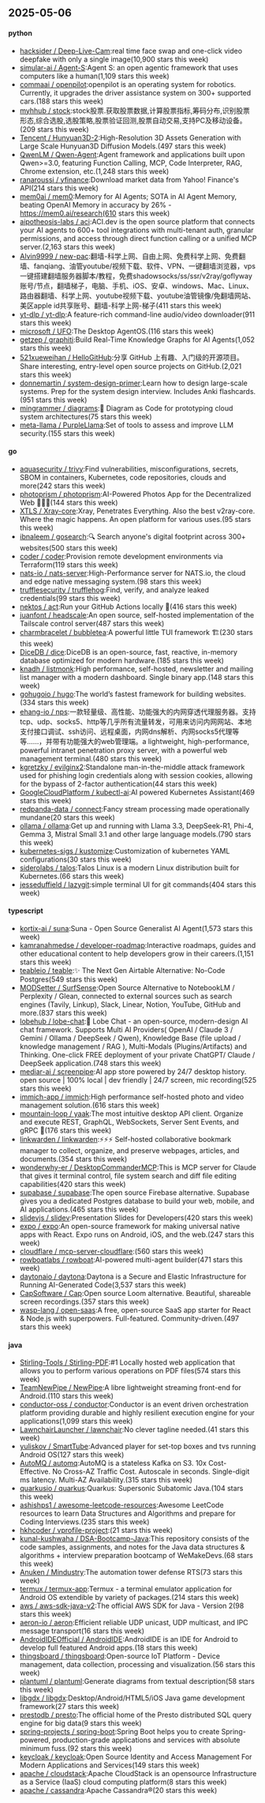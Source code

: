 ## 2025-05-06

#### python
* [hacksider / Deep-Live-Cam](https://github.com/hacksider/Deep-Live-Cam):real time face swap and one-click video deepfake with only a single image(10,900 stars this week)
* [simular-ai / Agent-S](https://github.com/simular-ai/Agent-S):Agent S: an open agentic framework that uses computers like a human(1,109 stars this week)
* [commaai / openpilot](https://github.com/commaai/openpilot):openpilot is an operating system for robotics. Currently, it upgrades the driver assistance system on 300+ supported cars.(188 stars this week)
* [myhhub / stock](https://github.com/myhhub/stock):stock股票.获取股票数据,计算股票指标,筹码分布,识别股票形态,综合选股,选股策略,股票验证回测,股票自动交易,支持PC及移动设备。(209 stars this week)
* [Tencent / Hunyuan3D-2](https://github.com/Tencent/Hunyuan3D-2):High-Resolution 3D Assets Generation with Large Scale Hunyuan3D Diffusion Models.(497 stars this week)
* [QwenLM / Qwen-Agent](https://github.com/QwenLM/Qwen-Agent):Agent framework and applications built upon Qwen>=3.0, featuring Function Calling, MCP, Code Interpreter, RAG, Chrome extension, etc.(1,248 stars this week)
* [ranaroussi / yfinance](https://github.com/ranaroussi/yfinance):Download market data from Yahoo! Finance's API(214 stars this week)
* [mem0ai / mem0](https://github.com/mem0ai/mem0):Memory for AI Agents; SOTA in AI Agent Memory, beating OpenAI Memory in accuracy by 26% - https://mem0.ai/research(610 stars this week)
* [aipotheosis-labs / aci](https://github.com/aipotheosis-labs/aci):ACI.dev is the open source platform that connects your AI agents to 600+ tool integrations with multi-tenant auth, granular permissions, and access through direct function calling or a unified MCP server.(2,163 stars this week)
* [Alvin9999 / new-pac](https://github.com/Alvin9999/new-pac):翻墙-科学上网、自由上网、免费科学上网、免费翻墙、fanqiang、油管youtube/视频下载、软件、VPN、一键翻墙浏览器，vps一键搭建翻墙服务器脚本/教程，免费shadowsocks/ss/ssr/v2ray/goflyway账号/节点，翻墙梯子，电脑、手机、iOS、安卓、windows、Mac、Linux、路由器翻墙、科学上网、youtube视频下载、youtube油管镜像/免翻墙网站、美区apple id共享账号、翻墙-科学上网-梯子(411 stars this week)
* [yt-dlp / yt-dlp](https://github.com/yt-dlp/yt-dlp):A feature-rich command-line audio/video downloader(911 stars this week)
* [microsoft / UFO](https://github.com/microsoft/UFO):The Desktop AgentOS.(116 stars this week)
* [getzep / graphiti](https://github.com/getzep/graphiti):Build Real-Time Knowledge Graphs for AI Agents(1,052 stars this week)
* [521xueweihan / HelloGitHub](https://github.com/521xueweihan/HelloGitHub):分享 GitHub 上有趣、入门级的开源项目。Share interesting, entry-level open source projects on GitHub.(2,021 stars this week)
* [donnemartin / system-design-primer](https://github.com/donnemartin/system-design-primer):Learn how to design large-scale systems. Prep for the system design interview. Includes Anki flashcards.(951 stars this week)
* [mingrammer / diagrams](https://github.com/mingrammer/diagrams):🎨 Diagram as Code for prototyping cloud system architectures(75 stars this week)
* [meta-llama / PurpleLlama](https://github.com/meta-llama/PurpleLlama):Set of tools to assess and improve LLM security.(155 stars this week)

#### go
* [aquasecurity / trivy](https://github.com/aquasecurity/trivy):Find vulnerabilities, misconfigurations, secrets, SBOM in containers, Kubernetes, code repositories, clouds and more(242 stars this week)
* [photoprism / photoprism](https://github.com/photoprism/photoprism):AI-Powered Photos App for the Decentralized Web 🌈💎✨(144 stars this week)
* [XTLS / Xray-core](https://github.com/XTLS/Xray-core):Xray, Penetrates Everything. Also the best v2ray-core. Where the magic happens. An open platform for various uses.(95 stars this week)
* [ibnaleem / gosearch](https://github.com/ibnaleem/gosearch):🔍 Search anyone's digital footprint across 300+ websites(500 stars this week)
* [coder / coder](https://github.com/coder/coder):Provision remote development environments via Terraform(119 stars this week)
* [nats-io / nats-server](https://github.com/nats-io/nats-server):High-Performance server for NATS.io, the cloud and edge native messaging system.(98 stars this week)
* [trufflesecurity / trufflehog](https://github.com/trufflesecurity/trufflehog):Find, verify, and analyze leaked credentials(99 stars this week)
* [nektos / act](https://github.com/nektos/act):Run your GitHub Actions locally 🚀(416 stars this week)
* [juanfont / headscale](https://github.com/juanfont/headscale):An open source, self-hosted implementation of the Tailscale control server(487 stars this week)
* [charmbracelet / bubbletea](https://github.com/charmbracelet/bubbletea):A powerful little TUI framework 🏗(230 stars this week)
* [DiceDB / dice](https://github.com/DiceDB/dice):DiceDB is an open-source, fast, reactive, in-memory database optimized for modern hardware.(185 stars this week)
* [knadh / listmonk](https://github.com/knadh/listmonk):High performance, self-hosted, newsletter and mailing list manager with a modern dashboard. Single binary app.(148 stars this week)
* [gohugoio / hugo](https://github.com/gohugoio/hugo):The world’s fastest framework for building websites.(334 stars this week)
* [ehang-io / nps](https://github.com/ehang-io/nps):一款轻量级、高性能、功能强大的内网穿透代理服务器。支持tcp、udp、socks5、http等几乎所有流量转发，可用来访问内网网站、本地支付接口调试、ssh访问、远程桌面，内网dns解析、内网socks5代理等等……，并带有功能强大的web管理端。a lightweight, high-performance, powerful intranet penetration proxy server, with a powerful web management terminal.(480 stars this week)
* [kgretzky / evilginx2](https://github.com/kgretzky/evilginx2):Standalone man-in-the-middle attack framework used for phishing login credentials along with session cookies, allowing for the bypass of 2-factor authentication(44 stars this week)
* [GoogleCloudPlatform / kubectl-ai](https://github.com/GoogleCloudPlatform/kubectl-ai):AI powered Kubernetes Assistant(469 stars this week)
* [redpanda-data / connect](https://github.com/redpanda-data/connect):Fancy stream processing made operationally mundane(20 stars this week)
* [ollama / ollama](https://github.com/ollama/ollama):Get up and running with Llama 3.3, DeepSeek-R1, Phi-4, Gemma 3, Mistral Small 3.1 and other large language models.(790 stars this week)
* [kubernetes-sigs / kustomize](https://github.com/kubernetes-sigs/kustomize):Customization of kubernetes YAML configurations(30 stars this week)
* [siderolabs / talos](https://github.com/siderolabs/talos):Talos Linux is a modern Linux distribution built for Kubernetes.(66 stars this week)
* [jesseduffield / lazygit](https://github.com/jesseduffield/lazygit):simple terminal UI for git commands(404 stars this week)

#### typescript
* [kortix-ai / suna](https://github.com/kortix-ai/suna):Suna - Open Source Generalist AI Agent(1,573 stars this week)
* [kamranahmedse / developer-roadmap](https://github.com/kamranahmedse/developer-roadmap):Interactive roadmaps, guides and other educational content to help developers grow in their careers.(1,151 stars this week)
* [teableio / teable](https://github.com/teableio/teable):✨ The Next Gen Airtable Alternative: No-Code Postgres(549 stars this week)
* [MODSetter / SurfSense](https://github.com/MODSetter/SurfSense):Open Source Alternative to NotebookLM / Perplexity / Glean, connected to external sources such as search engines (Tavily, Linkup), Slack, Linear, Notion, YouTube, GitHub and more.(837 stars this week)
* [lobehub / lobe-chat](https://github.com/lobehub/lobe-chat):🤯 Lobe Chat - an open-source, modern-design AI chat framework. Supports Multi AI Providers( OpenAI / Claude 3 / Gemini / Ollama / DeepSeek / Qwen), Knowledge Base (file upload / knowledge management / RAG ), Multi-Modals (Plugins/Artifacts) and Thinking. One-click FREE deployment of your private ChatGPT/ Claude / DeepSeek application.(748 stars this week)
* [mediar-ai / screenpipe](https://github.com/mediar-ai/screenpipe):AI app store powered by 24/7 desktop history. open source | 100% local | dev friendly | 24/7 screen, mic recording(525 stars this week)
* [immich-app / immich](https://github.com/immich-app/immich):High performance self-hosted photo and video management solution.(616 stars this week)
* [mountain-loop / yaak](https://github.com/mountain-loop/yaak):The most intuitive desktop API client. Organize and execute REST, GraphQL, WebSockets, Server Sent Events, and gRPC 🦬(176 stars this week)
* [linkwarden / linkwarden](https://github.com/linkwarden/linkwarden):⚡️⚡️⚡️ Self-hosted collaborative bookmark manager to collect, organize, and preserve webpages, articles, and documents.(354 stars this week)
* [wonderwhy-er / DesktopCommanderMCP](https://github.com/wonderwhy-er/DesktopCommanderMCP):This is MCP server for Claude that gives it terminal control, file system search and diff file editing capabilities(420 stars this week)
* [supabase / supabase](https://github.com/supabase/supabase):The open source Firebase alternative. Supabase gives you a dedicated Postgres database to build your web, mobile, and AI applications.(465 stars this week)
* [slidevjs / slidev](https://github.com/slidevjs/slidev):Presentation Slides for Developers(420 stars this week)
* [expo / expo](https://github.com/expo/expo):An open-source framework for making universal native apps with React. Expo runs on Android, iOS, and the web.(247 stars this week)
* [cloudflare / mcp-server-cloudflare](https://github.com/cloudflare/mcp-server-cloudflare):(560 stars this week)
* [rowboatlabs / rowboat](https://github.com/rowboatlabs/rowboat):AI-powered multi-agent builder(471 stars this week)
* [daytonaio / daytona](https://github.com/daytonaio/daytona):Daytona is a Secure and Elastic Infrastructure for Running AI-Generated Code(3,537 stars this week)
* [CapSoftware / Cap](https://github.com/CapSoftware/Cap):Open source Loom alternative. Beautiful, shareable screen recordings.(357 stars this week)
* [wasp-lang / open-saas](https://github.com/wasp-lang/open-saas):A free, open-source SaaS app starter for React & Node.js with superpowers. Full-featured. Community-driven.(497 stars this week)

#### java
* [Stirling-Tools / Stirling-PDF](https://github.com/Stirling-Tools/Stirling-PDF):#1 Locally hosted web application that allows you to perform various operations on PDF files(574 stars this week)
* [TeamNewPipe / NewPipe](https://github.com/TeamNewPipe/NewPipe):A libre lightweight streaming front-end for Android.(110 stars this week)
* [conductor-oss / conductor](https://github.com/conductor-oss/conductor):Conductor is an event driven orchestration platform providing durable and highly resilient execution engine for your applications(1,099 stars this week)
* [LawnchairLauncher / lawnchair](https://github.com/LawnchairLauncher/lawnchair):No clever tagline needed.(41 stars this week)
* [yuliskov / SmartTube](https://github.com/yuliskov/SmartTube):Advanced player for set-top boxes and tvs running Android OS(127 stars this week)
* [AutoMQ / automq](https://github.com/AutoMQ/automq):AutoMQ is a stateless Kafka on S3. 10x Cost-Effective. No Cross-AZ Traffic Cost. Autoscale in seconds. Single-digit ms latency. Multi-AZ Availability.(315 stars this week)
* [quarkusio / quarkus](https://github.com/quarkusio/quarkus):Quarkus: Supersonic Subatomic Java.(104 stars this week)
* [ashishps1 / awesome-leetcode-resources](https://github.com/ashishps1/awesome-leetcode-resources):Awesome LeetCode resources to learn Data Structures and Algorithms and prepare for Coding Interviews.(235 stars this week)
* [hkhcoder / vprofile-project](https://github.com/hkhcoder/vprofile-project):(21 stars this week)
* [kunal-kushwaha / DSA-Bootcamp-Java](https://github.com/kunal-kushwaha/DSA-Bootcamp-Java):This repository consists of the code samples, assignments, and notes for the Java data structures & algorithms + interview preparation bootcamp of WeMakeDevs.(68 stars this week)
* [Anuken / Mindustry](https://github.com/Anuken/Mindustry):The automation tower defense RTS(73 stars this week)
* [termux / termux-app](https://github.com/termux/termux-app):Termux - a terminal emulator application for Android OS extendible by variety of packages.(214 stars this week)
* [aws / aws-sdk-java-v2](https://github.com/aws/aws-sdk-java-v2):The official AWS SDK for Java - Version 2(98 stars this week)
* [aeron-io / aeron](https://github.com/aeron-io/aeron):Efficient reliable UDP unicast, UDP multicast, and IPC message transport(16 stars this week)
* [AndroidIDEOfficial / AndroidIDE](https://github.com/AndroidIDEOfficial/AndroidIDE):AndroidIDE is an IDE for Android to develop full featured Android apps.(18 stars this week)
* [thingsboard / thingsboard](https://github.com/thingsboard/thingsboard):Open-source IoT Platform - Device management, data collection, processing and visualization.(56 stars this week)
* [plantuml / plantuml](https://github.com/plantuml/plantuml):Generate diagrams from textual description(58 stars this week)
* [libgdx / libgdx](https://github.com/libgdx/libgdx):Desktop/Android/HTML5/iOS Java game development framework(27 stars this week)
* [prestodb / presto](https://github.com/prestodb/presto):The official home of the Presto distributed SQL query engine for big data(9 stars this week)
* [spring-projects / spring-boot](https://github.com/spring-projects/spring-boot):Spring Boot helps you to create Spring-powered, production-grade applications and services with absolute minimum fuss.(92 stars this week)
* [keycloak / keycloak](https://github.com/keycloak/keycloak):Open Source Identity and Access Management For Modern Applications and Services(149 stars this week)
* [apache / cloudstack](https://github.com/apache/cloudstack):Apache CloudStack is an opensource Infrastructure as a Service (IaaS) cloud computing platform(8 stars this week)
* [apache / cassandra](https://github.com/apache/cassandra):Apache Cassandra®(20 stars this week)
